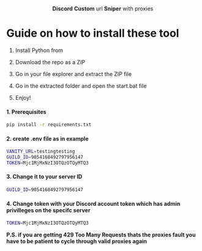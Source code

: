 <p align="center"> 
   
 
  <p align="center"> 
    <br /> 
    <b>Discord</b> <b>Custom</b> url <b>Sniper</b> with proxies
      
  </p>
 
# Guide on how to install these tool 
 
1. Install Python from 
   
2. Download the repo as a ZIP
    
3. Go in your file explorer and extract the ZIP file
   
4. Go in the extracted folder and open the start.bat file

5. Enjoy! 

#### 1. Prerequisites
 
  ```sh
  pip install -r requirements.txt 
  ```  
 
#### 2. create .env file as in example 
 
```sh
VANITY_URL=testingtesting
GUILD_ID=9054168492797956147
TOKEN=Mjc1MjMxNzI3OTQzOTQyMTQ3   
```    
   
#### 3. Change it to your server ID   
```sh
GUILD_ID=9054168492797956147 
```  

#### 4. Change token with your Discord account token which has admin privilleges on the specifc server   
 
```sh   
TOKEN=Mjc1MjMxNzI3OTQzOTQyMTQ3 
```   
</p>  

<b>P.S. if you are getting 429 Too Many Requests thats the proxies fault you have to be patient to cycle through valid proxies again</b>  